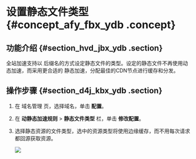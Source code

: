 # 设置静态文件类型 {#concept_afy_fbx_ydb .concept}

## 功能介绍 {#section_hvd_jbx_ydb .section}

全站加速支持以 后缀名的方式设定静态文件的类型。设定的静态文件不再使用动态加速，而采用更合适的 静态加速，分配最佳的CDN节点进行缓存和分发。

## 操作步骤 {#section_d4j_kbx_ydb .section}

1.  在 域名管理 页，选择域名，单击 **配置**。
2.  在 **动静态加速规则** \> **静态文件类型** 栏，单击 **修改配置**。
3.  选择静态资源的文件类型，选中的资源类型将使用边缘缓存，而不用每次请求都回源获取资源。

    ![](http://docs-aliyun.cn-hangzhou.oss.aliyun-inc.com/assets/pic/65096/cn_zh/1533104760841/D6.jpg)


